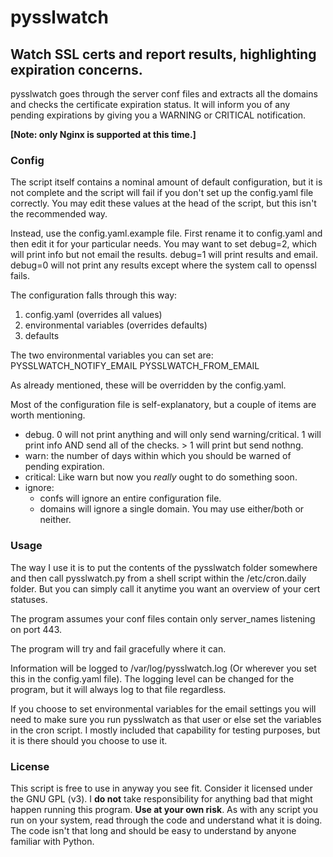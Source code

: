 # pysslwatch

## Watch SSL certs and report results, highlighting expiration concerns.

pysslwatch goes through the server conf files and extracts all the domains
and checks the certificate expiration status. It will inform you of any
pending expirations by giving you a WARNING or CRITICAL notification.

**[Note: only Nginx is supported at this time.]**

### Config
The script itself contains a nominal amount of default configuration, but it is
not complete and the script will fail if you don't set up the config.yaml file correctly. 
You may edit these values at the head of the script, but this isn't the recommended way.

Instead, use the config.yaml.example file. First rename it to config.yaml and then
edit it for your particular needs. You may want to set debug=2, which will print
info but not email the results. debug=1 will print results and email. debug=0 will
not print any results except where the system call to openssl fails. 

The configuration falls through this way:
1. config.yaml (overrides all values)
2. environmental variables (overrides defaults)
3. defaults 

The two environmental variables you can set are:
PYSSLWATCH_NOTIFY_EMAIL
PYSSLWATCH_FROM_EMAIL

As already mentioned, these will be overridden by the config.yaml.

Most of the configuration file is self-explanatory, but a couple of
items are worth mentioning.

- debug. 0 will not print anything and will only send warning/critical. 
1 will print info AND send all of the checks. > 1 will print but send nothng.
- warn: the number of days within which you should be warned of pending expiration. 
- critical: Like warn but now you *really* ought to do something soon.
-  ignore: 
   - confs will ignore an entire configuration file. 
   - domains will ignore a single domain. You may use either/both or neither. 

### Usage
The way I use it is to put the contents of the pysslwatch folder somewhere and then
call pysslwatch.py from a shell script within the /etc/cron.daily folder.  But you
can simply call it anytime you want an overview of your cert statuses.

The program assumes your conf files contain only server_names listening on port 443.

The program will try and fail gracefully where it can.

Information will be logged to /var/log/pysslwatch.log (Or wherever you set this in
the config.yaml file). The logging level can be changed for the program, but it will 
always log to that file regardless. 

If you choose to set environmental variables for the email settings you will need to make
sure you run pysslwatch as that user or else set the variables in the cron script. I mostly
included that capability for testing purposes, but it is there should you choose to use it.


### License
This script is free to use in anyway you see fit. Consider it licensed under the GNU GPL (v3).
I **do not** take responsibility for anything bad that might happen running this program.
**Use at your own risk**.  As with any script you run on your system, read through the code
and understand what it is doing. The code isn't that long and should be easy to understand
by anyone familiar with Python.

